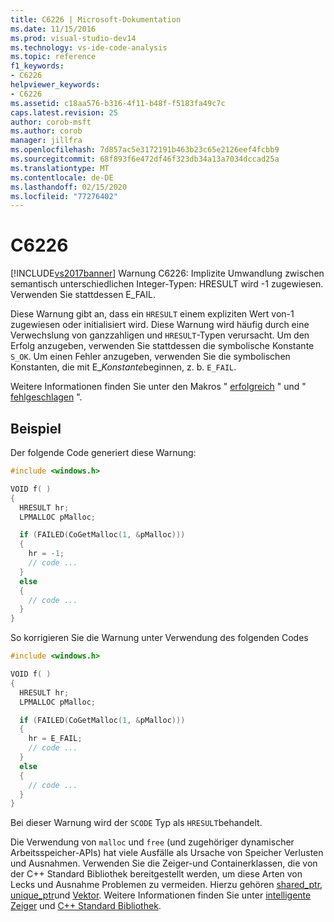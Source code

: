 ```yaml
---
title: C6226 | Microsoft-Dokumentation
ms.date: 11/15/2016
ms.prod: visual-studio-dev14
ms.technology: vs-ide-code-analysis
ms.topic: reference
f1_keywords:
- C6226
helpviewer_keywords:
- C6226
ms.assetid: c18aa576-b316-4f11-b48f-f5183fa49c7c
caps.latest.revision: 25
author: corob-msft
ms.author: corob
manager: jillfra
ms.openlocfilehash: 7d857ac5e3172191b463b23c65e2126eef4fcbb9
ms.sourcegitcommit: 68f893f6e472df46f323db34a13a7034dccad25a
ms.translationtype: MT
ms.contentlocale: de-DE
ms.lasthandoff: 02/15/2020
ms.locfileid: "77276402"
---
```

# <a name="c6226"></a>C6226
[!INCLUDE[vs2017banner](../includes/vs2017banner.md)]
Warnung C6226: Implizite Umwandlung zwischen semantisch unterschiedlichen Integer-Typen: HRESULT wird -1 zugewiesen. Verwenden Sie stattdessen E_FAIL.

Diese Warnung gibt an, dass ein `HRESULT` einem expliziten Wert von-1 zugewiesen oder initialisiert wird. Diese Warnung wird häufig durch eine Verwechslung von ganzzahligen und `HRESULT`-Typen verursacht. Um den Erfolg anzugeben, verwenden Sie stattdessen die symbolische Konstante `S_OK`. Um einen Fehler anzugeben, verwenden Sie die symbolischen Konstanten, die mit E_*Konstante*beginnen, z. b. `E_FAIL`.

Weitere Informationen finden Sie unter den Makros " [erfolgreich](/windows/desktop/api/winerror/nf-winerror-succeeded) " und " [fehlgeschlagen](/windows/desktop/api/winerror/nf-winerror-failed) ".

## <a name="example"></a>Beispiel

Der folgende Code generiert diese Warnung:

```cpp
#include <windows.h>

VOID f( )
{
  HRESULT hr;
  LPMALLOC pMalloc;

  if (FAILED(CoGetMalloc(1, &pMalloc)))
  {
    hr = -1;
    // code ...
  }
  else
  {
    // code ...
  }
}
```

So korrigieren Sie die Warnung unter Verwendung des folgenden Codes

```cpp
#include <windows.h>

VOID f( )
{
  HRESULT hr;
  LPMALLOC pMalloc;

  if (FAILED(CoGetMalloc(1, &pMalloc)))
  {
    hr = E_FAIL;
    // code ...
  }
  else
  {
    // code ...
  }
}
```

Bei dieser Warnung wird der `SCODE` Typ als `HRESULT`behandelt.

Die Verwendung von `malloc` und `free` (und zugehöriger dynamischer Arbeitsspeicher-APIs) hat viele Ausfälle als Ursache von Speicher Verlusten und Ausnahmen. Verwenden Sie die Zeiger-und Containerklassen, die von der C++ Standard Bibliothek bereitgestellt werden, um diese Arten von Lecks und Ausnahme Problemen zu vermeiden. Hierzu gehören [shared_ptr](/cpp/standard-library/shared-ptr-class), [unique_ptr](/cpp/standard-library/unique-ptr-class)und [Vektor](/cpp/standard-library/vector). Weitere Informationen finden Sie unter [intelligente Zeiger](/cpp/cpp/smart-pointers-modern-cpp) und [ C++ Standard Bibliothek](/cpp/standard-library/cpp-standard-library-reference).
